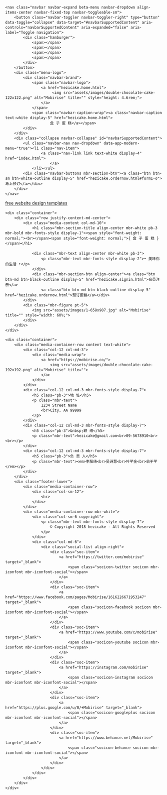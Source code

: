 <!DOCTYPE html>
<html >
  <!-- Site made with Mobirise Website Builder v4.8.6, https://mobirise.com -->
  <meta charset="UTF-8">
  <meta http-equiv="X-UA-Compatible" content="IE=edge">
  <meta name="generator" content="Mobirise v4.8.6, mobirise.com">
  <meta name="viewport" content="width=device-width, initial-scale=1, minimum-scale=1">
  <link rel="shortcut icon" href="assets/images/double-chocolate-cake-122x122.png" type="image/x-icon">
  <meta name="description" content="">
  <title>HeziCake</title>
  <link rel="stylesheet" href="assets/tether/tether.min.css">
  <link rel="stylesheet" href="assets/bootstrap/css/bootstrap.min.css">
  <link rel="stylesheet" href="assets/bootstrap/css/bootstrap-grid.min.css">
  <link rel="stylesheet" href="assets/bootstrap/css/bootstrap-reboot.min.css">
  <link rel="stylesheet" href="assets/socicon/css/styles.css">
  <link rel="stylesheet" href="assets/dropdown/css/style.css">
  <link rel="stylesheet" href="assets/animatecss/animate.min.css">
  <link rel="stylesheet" href="assets/theme/css/style.css">
  <link href="assets/fonts/style.css" rel="stylesheet">
  <link rel="stylesheet" href="assets/mobirise/css/mbr-additional.css" type="text/css">
  
  
  
</head>
<body>
  <section class="menu cid-r77ZDKnro7" once="menu" id="menu1-d">

    

    <nav class="navbar navbar-expand beta-menu navbar-dropdown align-items-center navbar-fixed-top navbar-toggleable-sm">
        <button class="navbar-toggler navbar-toggler-right" type="button" data-toggle="collapse" data-target="#navbarSupportedContent" aria-controls="navbarSupportedContent" aria-expanded="false" aria-label="Toggle navigation">
            <div class="hamburger">
                <span></span>
                <span></span>
                <span></span>
                <span></span>
            </div>
        </button>
        <div class="menu-logo">
            <div class="navbar-brand">
                <span class="navbar-logo">
                    <a href="hezicake.home.html">
                         <img src="assets/images/double-chocolate-cake-122x122.png" alt="Mobirise" title="" style="height: 4.6rem;">
                    </a>
                </span>
                <span class="navbar-caption-wrap"><a class="navbar-caption text-white display-5" href="hezicake.home.html">
                        盒 子 蛋 糕</a></span>
            </div>
        </div>
        <div class="collapse navbar-collapse" id="navbarSupportedContent">
            <ul class="navbar-nav nav-dropdown" data-app-modern-menu="true"><li class="nav-item">
                    <a class="nav-link link text-white display-4" href="index.html">
                        </a>
                </li></ul>
            <div class="navbar-buttons mbr-section-btn"><a class="btn btn-sm btn-white-outline display-5" href="hezicake.ordernow.html#form1-o">马上预订</a></div>
        </div>
    </nav>
</section>

<section class="engine"><a href="https://mobirise.info/m">free website design templates</a></section><section class="header4 cid-r77Itosfqr" id="header4-4">

    

    

    <div class="container">
        <div class="row justify-content-md-center">
            <div class="media-content col-md-10">
                <h1 class="mbr-section-title align-center mbr-white pb-3 mbr-bold mbr-fonts-style display-1"><span style="font-weight: normal;"><br></span><span style="font-weight: normal;">{ 盒 子 蛋 糕 }</span></h1>
                
                <div class="mbr-text align-center mbr-white pb-3">
                    <p class="mbr-text mbr-fonts-style display-2">• 美味你的生活 •</p>
                </div>
                <div class="mbr-section-btn align-center"><a class="btn btn-md btn-black-outline display-5" href="hezicake.signin.html">会员注册</a>
                    <a class="btn btn-md btn-black-outline display-5" href="hezicake.ordernow.html">预订蛋糕</a></div>
            </div>
            <div class="mbr-figure pt-5">
                <img src="assets/images/1-658x987.jpg" alt="Mobirise" title="" style="width: 60%;">
            </div>
        </div>
    </div>
</section>

<section class="cid-r780wOHGcd" id="footer1-e">

    

    

    <div class="container">
        <div class="media-container-row content text-white">
            <div class="col-12 col-md-3">
                <div class="media-wrap">
                    <a href="https://mobirise.co/">
                        <img src="assets/images/double-chocolate-cake-192x192.png" alt="Mobirise" title="">
                    </a>
                </div>
            </div>
            <div class="col-12 col-md-3 mbr-fonts-style display-7">
                <h5 class="pb-3">地 址</h5>
                <p class="mbr-text">
                    1234 Street Name
                    <br>City, AA 99999
                </p>
            </div>
            <div class="col-12 col-md-3 mbr-fonts-style display-7">
                <h5 class="pb-3">&nbsp;联 络</h5>
                <p class="mbr-text">hezicake@gmail.com<br>09-5678910<br><br></p>
            </div>
            <div class="col-12 col-md-3 mbr-fonts-style display-7">
                <h5 class="pb-3">负 责 人</h5>
                <p class="mbr-text"><em>李茄绮<br>吴诗慧<br>叶芊金<br>翁于芊</em></p>
            </div>
        </div>
        <div class="footer-lower">
            <div class="media-container-row">
                <div class="col-sm-12">
                    <hr>
                </div>
            </div>
            <div class="media-container-row mbr-white">
                <div class="col-sm-6 copyright">
                    <p class="mbr-text mbr-fonts-style display-7">
                        © Copyright 2018 hezicake - All Rights Reserved
                    </p>
                </div>
                <div class="col-md-6">
                    <div class="social-list align-right">
                        <div class="soc-item">
                            <a href="https://twitter.com/mobirise" target="_blank">
                                <span class="socicon-twitter socicon mbr-iconfont mbr-iconfont-social"></span>
                            </a>
                        </div>
                        <div class="soc-item">
                            <a href="https://www.facebook.com/pages/Mobirise/1616226671953247" target="_blank">
                                <span class="socicon-facebook socicon mbr-iconfont mbr-iconfont-social"></span>
                            </a>
                        </div>
                        <div class="soc-item">
                            <a href="https://www.youtube.com/c/mobirise" target="_blank">
                                <span class="socicon-youtube socicon mbr-iconfont mbr-iconfont-social"></span>
                            </a>
                        </div>
                        <div class="soc-item">
                            <a href="https://instagram.com/mobirise" target="_blank">
                                <span class="socicon-instagram socicon mbr-iconfont mbr-iconfont-social"></span>
                            </a>
                        </div>
                        <div class="soc-item">
                            <a href="https://plus.google.com/u/0/+Mobirise" target="_blank">
                                <span class="socicon-googleplus socicon mbr-iconfont mbr-iconfont-social"></span>
                            </a>
                        </div>
                        <div class="soc-item">
                            <a href="https://www.behance.net/Mobirise" target="_blank">
                                <span class="socicon-behance socicon mbr-iconfont mbr-iconfont-social"></span>
                            </a>
                        </div>
                    </div>
                </div>
            </div>
        </div>
    </div>
</section>


  <script src="assets/web/assets/jquery/jquery.min.js"></script>
  <script src="assets/popper/popper.min.js"></script>
  <script src="assets/tether/tether.min.js"></script>
  <script src="assets/bootstrap/js/bootstrap.min.js"></script>
  <script src="assets/viewportchecker/jquery.viewportchecker.js"></script>
  <script src="assets/dropdown/js/script.min.js"></script>
  <script src="assets/touchswipe/jquery.touch-swipe.min.js"></script>
  <script src="assets/smoothscroll/smooth-scroll.js"></script>
  <script src="assets/theme/js/script.js"></script>
  
  
 <div id="scrollToTop" class="scrollToTop mbr-arrow-up"><a style="text-align: center;"><i></i></a></div>
    <input name="animation" type="hidden">
